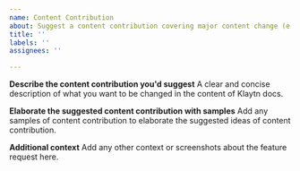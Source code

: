 ```yaml
---
name: Content Contribution
about: Suggest a content contribution covering major content change (e.g. Adding/removing paragraph and chapter in Klaytn Docs, adding/removing graphical explanation, etc.) on the existing content of Klaytn Docs.
title: ''
labels: ''
assignees: ''

---
```


**Describe the content contribution you'd suggest**
A clear and concise description of what you want to be changed in the content of Klaytn docs.

**Elaborate the suggested content contribution with samples**
Add any samples of content contribution to elaborate the suggested ideas of content contribution.

**Additional context**
Add any other context or screenshots about the feature request here.
